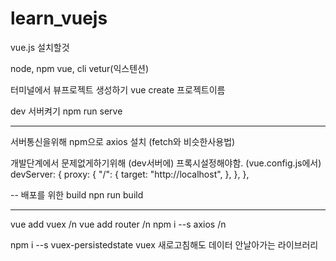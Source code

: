 # learn_vuejs


vue.js 설치할것

node, npm
vue, cli
vetur(익스텐션)

터미널에서 뷰프로젝트 생성하기
vue create 프로젝트이름


dev 서버켜기
npm run serve

----
서버통신을위해 npm으로 axios 설치 (fetch와 비슷한사용법)

개발단계에서 문제없게하기위해 (dev서버에)
프록시설정해야함. 
(vue.config.js에서)
 devServer: {
    proxy: {
      "/": {
        target: "http://localhost",
      },
    },
  },

--
배포를 위한 build
npn run build




-----------
vue add vuex /n
vue add router /n
npm i --s axios /n

npm i --s vuex-persistedstate 
vuex 새로고침해도 데이터 안날아가는 라이브러리

